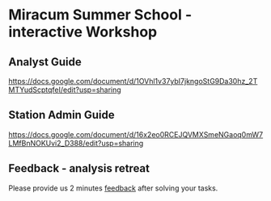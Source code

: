 
# Miracum Summer School - interactive Workshop

## Analyst Guide
https://docs.google.com/document/d/1OVhl1v37ybI7jkngoStG9Da30hz_2TMTYudScptqfeI/edit?usp=sharing

## Station Admin Guide
https://docs.google.com/document/d/16x2eo0RCEJQVMXSmeNGaoq0mW7LMfBnNOKUvi2_D388/edit?usp=sharing

## Feedback - analysis retreat
Please provide us 2 minutes [feedback](https://survey01.medizin.uni-tuebingen.de/index.php/315551?lang=de) after solving your tasks.
